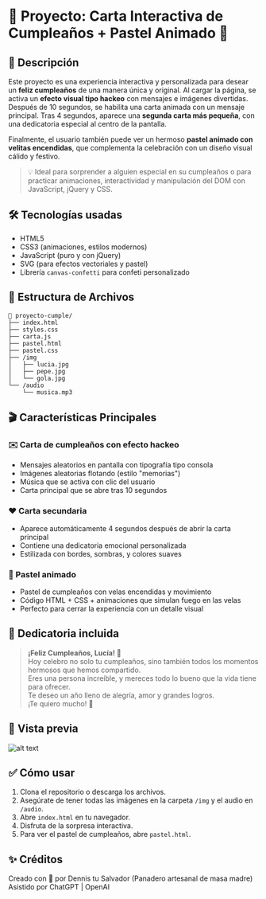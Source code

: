 
# 🎉 Proyecto: Carta Interactiva de Cumpleaños + Pastel Animado 🎂

## 📜 Descripción

Este proyecto es una experiencia interactiva y personalizada para desear un **feliz cumpleaños** de una manera única y original. Al cargar la página, se activa un **efecto visual tipo hackeo** con mensajes e imágenes divertidas. Después de 10 segundos, se habilita una carta animada con un mensaje principal. Tras 4 segundos, aparece una **segunda carta más pequeña**, con una dedicatoria especial al centro de la pantalla.

Finalmente, el usuario también puede ver un hermoso **pastel animado con velitas encendidas**, que complementa la celebración con un diseño visual cálido y festivo.

> 💡 Ideal para sorprender a alguien especial en su cumpleaños o para practicar animaciones, interactividad y manipulación del DOM con JavaScript, jQuery y CSS.

## 🛠️ Tecnologías usadas

- HTML5
- CSS3 (animaciones, estilos modernos)
- JavaScript (puro y con jQuery)
- SVG (para efectos vectoriales y pastel)
- Librería `canvas-confetti` para confeti personalizado

## 📁 Estructura de Archivos

```
📁 proyecto-cumple/
├── index.html
├── styles.css
├── carta.js
├── pastel.html
├── pastel.css
├── /img
│   ├── lucia.jpg
│   ├── pepe.jpg
│   └── gola.jpg
└── /audio
    └── musica.mp3
```

## 🎬 Características Principales

### ✉️ Carta de cumpleaños con efecto hackeo
- Mensajes aleatorios en pantalla con tipografía tipo consola
- Imágenes aleatorias flotando (estilo "memorias")
- Música que se activa con clic del usuario
- Carta principal que se abre tras 10 segundos

### ❤️ Carta secundaria
- Aparece automáticamente 4 segundos después de abrir la carta principal
- Contiene una dedicatoria emocional personalizada
- Estilizada con bordes, sombras, y colores suaves

### 🎂 Pastel animado
- Pastel de cumpleaños con velas encendidas y movimiento
- Código HTML + CSS + animaciones que simulan fuego en las velas
- Perfecto para cerrar la experiencia con un detalle visual

## 💌 Dedicatoria incluida

> **¡Feliz Cumpleaños, Lucía! 🎉**  
> Hoy celebro no solo tu cumpleaños, sino también todos los momentos hermosos que hemos compartido.  
> Eres una persona increíble, y mereces todo lo bueno que la vida tiene para ofrecer.  
> Te deseo un año lleno de alegría, amor y grandes logros.  
> ¡Te quiero mucho! 🥰

## 📸 Vista previa

![alt text](image.png)

## ✅ Cómo usar

1. Clona el repositorio o descarga los archivos.
2. Asegúrate de tener todas las imágenes en la carpeta `/img` y el audio en `/audio`.
3. Abre `index.html` en tu navegador.
4. Disfruta de la sorpresa interactiva.
5. Para ver el pastel de cumpleaños, abre `pastel.html`.

## ✨ Créditos

Creado con 💖 por Dennis tu Salvador (Panadero artesanal de masa madre)  
Asistido por ChatGPT | OpenAI
